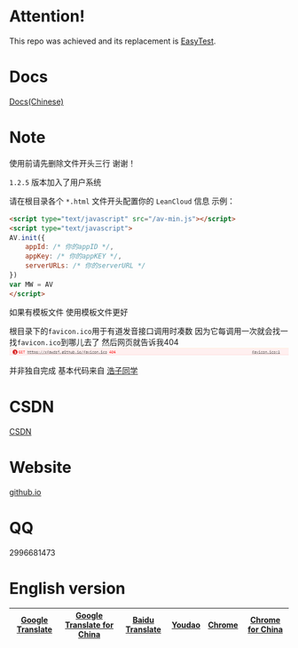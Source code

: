 # Attention!
This repo was achieved and its replacement is [EasyTest](https://gitHub.com/xfqwdsj/EasyTest-Android).

# Docs
[Docs(Chinese)](https://mwords.github.io/)

# Note
使用前请先删除文件开头三行 谢谢！

`1.2.5` 版本加入了用户系统

请在根目录各个 `*.html` 文件开头配置你的 `LeanCloud` 信息 示例：
```html
<script type="text/javascript" src="/av-min.js"></script>
<script type="text/javascript">
AV.init({
	appId: /* 你的appID */,
	appKey: /* 你的appKEY */,
	serverURLs: /* 你的serverURL */
})
var MW = AV
</script>
```
如果有模板文件 使用模板文件更好

根目录下的`favicon.ico`用于有道发音接口调用时凑数 因为它每调用一次就会找一找`favicon.ico`到哪儿去了 然后网页就告诉我404
![404](https://github.com/xfqwdsj/Images/raw/master/image_202003011357_404.png)

并非独自完成 基本代码来自 [浩子同学](http://songwh.top/2018/10/27/%E5%88%A9%E7%94%A8JQuery%E5%AE%9E%E7%8E%B0%E9%9D%99%E6%80%81%E7%BD%91%E9%A1%B5%E7%9A%84%E8%83%8C%E5%8D%95%E8%AF%8D%E7%B3%BB%E7%BB%9F/)
# CSDN
[CSDN](https://blog.csdn.net/qq_42763682/article/details/104518010)
# Website
[github.io](https://xfqwdsj.github.io/mword/)
# QQ
2996681473
# English version

|[Google Translate](https://translate.google.com)|[Google Translate for China](https://translate.google.cn)|[Baidu Translate](https://fanyi.baidu.com)|[Youdao](https://youdao.com)|[Chrome](https://www.google.com/chrome/)|[Chrome for China](https://www.google.cn/chrome/)|
|:-:|:-:|:-:|:-:|:-:|:-:|
